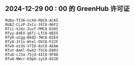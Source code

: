 ## 2024-12-29 00 : 00 的 GreenHub 许可证
```
RU8a-TI36-ncXd-RQC8-ACA5
RU8Z-CLzP-ZsCz-3tC8-06F2
RTzi-XJdz-Zuzf-PMC8-D385
RTyy-84EV-q6Tj-LfC8-0EE5
RTyR-uCgg-BkQ2-7WC8-D2E4
RTy8-Jt1x-Wtel-OVC8-F22F
RTw9-ez3G-V7ID-8zC8-AEAA
RTuY-AmXl-EwX2-TSC8-E803
RTuD-cJ3a-75jd-4IC8-9F86
RTu8-NWcr-E9pO-zyC8-022D
```
